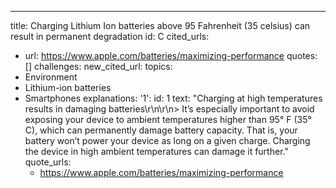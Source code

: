 ---
title: Charging Lithium Ion batteries above 95 Fahrenheit (35 celsius) can result
  in permanent degradation
id: C
cited_urls:
- url: https://www.apple.com/batteries/maximizing-performance
  quotes: []
  challenges: 
new_cited_url: 
topics:
- Environment
- Lithium-ion batteries
- Smartphones
explanations:
  '1':
    id: 1
    text: "Charging at high temperatures results in damaging batteries\r\n\r\n> It’s
      especially important to avoid exposing your device to ambient temperatures higher
      than 95° F (35° C), which can permanently damage battery capacity. That is,
      your battery won’t power your device as long on a given charge. Charging the
      device in high ambient temperatures can damage it further."
    quote_urls:
    - https://www.apple.com/batteries/maximizing-performance
